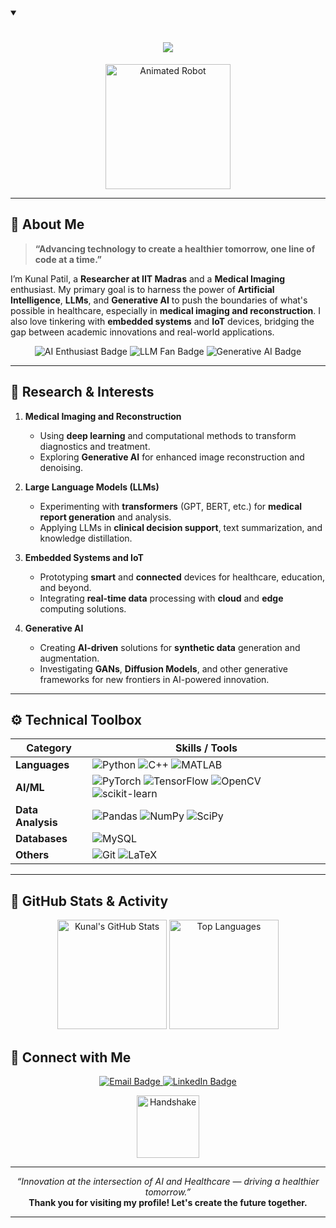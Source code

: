 <details open>
  <summary>
    <h1 align="center">
      <!-- Updated typing SVG service domain -->
      <img src="https://readme-typing-svg.demolab.com?size=30&color=F70000&center=true&vCenter=true&width=500&lines=Hello+World!;I'm+Kunal+Patil;Researcher+%26+AI+Enthusiast;LLM+%26+Gen+AI+Explorer;" />
    </h1>
  </summary>
</details>

<p align="center">
  <!-- Updated robot GIF link -->
  <img src="https://media.giphy.com/media/Ov5NiLVXT8JEc/giphy.gif" width="200" alt="Animated Robot" />
</p>

---

## 🌟 About Me

> **“Advancing technology to create a healthier tomorrow, one line of code at a time.”**

I’m Kunal Patil, a **Researcher at IIT Madras** and a **Medical Imaging** enthusiast. My primary goal is to harness the power of **Artificial Intelligence**, **LLMs**, and **Generative AI** to push the boundaries of what's possible in healthcare, especially in **medical imaging and reconstruction**. I also love tinkering with **embedded systems** and **IoT** devices, bridging the gap between academic innovations and real-world applications.

<p align="center">
  <img src="https://img.shields.io/badge/AI%20Enthusiast-%F0%9F%A7%91%E2%80%8D%F0%9F%92%BB-blue" alt="AI Enthusiast Badge"/>
  <img src="https://img.shields.io/badge/LLM%20Fan-%F0%9F%93%96%F0%9F%A4%96-brightgreen" alt="LLM Fan Badge"/>
  <img src="https://img.shields.io/badge/Generative%20AI-%F0%9F%A4%96%F0%9F%A4%97-important" alt="Generative AI Badge"/>
</p>

---

## 🧠 Research & Interests

1. **Medical Imaging and Reconstruction**  
   - Using **deep learning** and computational methods to transform diagnostics and treatment.  
   - Exploring **Generative AI** for enhanced image reconstruction and denoising.

2. **Large Language Models (LLMs)**  
   - Experimenting with **transformers** (GPT, BERT, etc.) for **medical report generation** and analysis.  
   - Applying LLMs in **clinical decision support**, text summarization, and knowledge distillation.

3. **Embedded Systems and IoT**  
   - Prototyping **smart** and **connected** devices for healthcare, education, and beyond.  
   - Integrating **real-time data** processing with **cloud** and **edge** computing solutions.

4. **Generative AI**  
   - Creating **AI-driven** solutions for **synthetic data** generation and augmentation.  
   - Investigating **GANs**, **Diffusion Models**, and other generative frameworks for new frontiers in AI-powered innovation.

---

## ⚙️ Technical Toolbox

| Category          | Skills / Tools                                                                                                                                   |
|-------------------|--------------------------------------------------------------------------------------------------------------------------------------------------|
| **Languages**     | ![Python](https://img.shields.io/badge/Python-3670A0?logo=python&logoColor=ffdd54) ![C++](https://img.shields.io/badge/C++-00599C?logo=c%2B%2B&logoColor=white) ![MATLAB](https://img.shields.io/badge/MATLAB-0076A8?logo=mathworks&logoColor=white) |
| **AI/ML**         | ![PyTorch](https://img.shields.io/badge/PyTorch-%23EE4C2C.svg?logo=PyTorch&logoColor=white) ![TensorFlow](https://img.shields.io/badge/TensorFlow-FF6F00?logo=TensorFlow&logoColor=white) ![OpenCV](https://img.shields.io/badge/OpenCV-5C3EE8?logo=OpenCV&logoColor=white) ![scikit-learn](https://img.shields.io/badge/Scikit--Learn-F7931E?logo=scikit-learn&logoColor=white) |
| **Data Analysis** | ![Pandas](https://img.shields.io/badge/Pandas-150458?logo=pandas&logoColor=white) ![NumPy](https://img.shields.io/badge/NumPy-013243?logo=NumPy&logoColor=white) ![SciPy](https://img.shields.io/badge/SciPy-8CAAE6?logo=scipy&logoColor=white) |
| **Databases**     | ![MySQL](https://img.shields.io/badge/MySQL-4479A1?logo=MySQL&logoColor=white)                                                                                                          |
| **Others**        | ![Git](https://img.shields.io/badge/Git-F05032?logo=git&logoColor=white) ![LaTeX](https://img.shields.io/badge/LaTeX-47A141?logo=LaTeX&logoColor=white)                                                                       |

---

## 🚀 GitHub Stats & Activity

<p align="center">
  <img src="https://github-readme-stats.vercel.app/api?username=KunalPatil8020&show_icons=true&theme=radical" alt="Kunal's GitHub Stats" height="175" />
  <img src="https://github-readme-stats.vercel.app/api/top-langs/?username=KunalPatil8020&layout=compact&theme=radical" alt="Top Languages" height="175" />
</p>



## 🤝 Connect with Me

<p align="center">
  <a href="mailto:patilkunal8020@gmail.com">
    <img src="https://img.shields.io/badge/Email-D14836?logo=gmail&logoColor=white" alt="Email Badge"/>
  </a>
  <a href="https://www.linkedin.com/in/kunal-patil-915b03159/">
    <img src="https://img.shields.io/badge/LinkedIn-0077B5?logo=linkedin&logoColor=white" alt="LinkedIn Badge"/>
  </a>
</p>

<p align="center">
 <img src="https://media.giphy.com/media/jTNG3RF6EwbkpD4LZx/giphy.gif" width="100" alt="Handshake" />
</p>

---

<p align="center">
  <em>“Innovation at the intersection of AI and Healthcare — driving a healthier tomorrow.”</em><br/>
  <strong>Thank you for visiting my profile! Let's create the future together.</strong>
</p>

---
